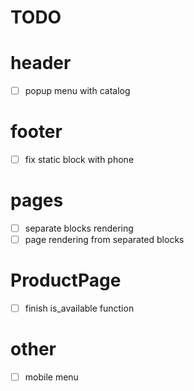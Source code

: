 # TODO

# header
- [ ] popup menu with catalog

# footer
- [ ] fix static block with phone

# pages
- [ ] separate blocks rendering
- [ ] page rendering from separated blocks

# ProductPage
- [ ] finish is_available function

# other
- [ ] mobile menu